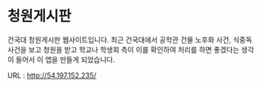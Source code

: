 # 청원게시판
건국대 청원게시판 웹사이트입니다. 최근 건국대에서 공학관 건물 노후화 사건, 식중독 사건을 보고 청원을 받고 학교나 학생회 측이 이를 확인하여 처리를 하면 좋겠다는 생각이 들어서
이 앱을 만들게 되었습니다.

URL : http://54.197.152.235/
